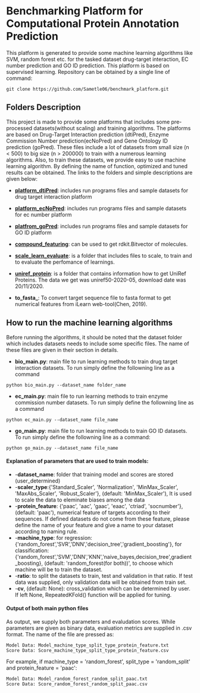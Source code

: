# Benchmarking Platform for Computational Protein Annotation Prediction

This platform is generated to provide some machine learning algorithms like SVM, random forest etc. for the tasked dataset drug-target interaction, EC number prediction and GO ID prediction. This platform is based on supervised learning. 
Repository can be obtained by a single line of command:
```
git clone https://github.com/Sametle06/benchmark_platform.git
```

## Folders Description

This project is made to provide some platforms that includes some pre-processed datasets(without scaling) and training algorithms. The platforms are based on Drug-Target Interaction prediction (dtiPred), Enzyme Commission Number prediction(ecNoPred) and Gene Ontology ID prediction (goPred). These files include a lot of datasets from small size (n < 500) to big size (n > 200000) to train with a numerous learning algorithms. Also, to train these datasets, we provide easy to use machine learning algorithm. By defining the name of function, optimized and tuned results can be obtained. The links to the folders and simple descriptions are given below:

- **[platform_dtiPred](platform_dtiPred)**: includes run programs files and sample datasets for drug target interaction platform
- **[platform_ecNoPred](platform_ecNoPred)**: includes run programs files and sample datasets for ec number platform
- **[platfrom_goPred](platform_goPred)**: includes run programs files and sample datasets for GO ID platform
- **[compound_featuring](compound_featuring)**: can be used to get rdkit.Bitvector of molecules.
- **[scale_learn_evaluate](scale_learn_evaluate)**: is a folder that includes files to scale, to train and to evaluate the perfomance of learnings.
- **[uniref_protein](uniref_protein)**: is a folder that contains information how to get UniRef Proteins. The data we get was uniref50-2020-05, download date was 20/11/2020.

- **to_fasta_**: To convert target sequence file to fasta format to get numerical features from iLearn web-tool(Chen, 2019).

## How to run the machine learning algorithms 

Before running the algorithms, it should be noted that the dataset folder which includes datasets needs to include some specific files. The name of these files are given in their section in details.

- **bio_main.py**: main file to run learning methods to train drug target interaction datasets. To run simply define the followning line as a command 
```
python bio_main.py --dataset_name folder_name
```
- **ec_main.py**: main file to run learning methods to train enzyme commission number datasets. To run simply define the followning line as a command
```
python ec_main.py --dataset_name file_name
```
- **go_main.py**: main file to run learning methods to train GO ID datasets. To run simply define the followning line as a command:
```
python go_main.py --dataset_name file_name
```
#### Explanation of parameters that are used to train models:
*    -**dataset_name**: folder that training model and scores are stored (user_determined)
*    -**scaler_type**:{'Standard_Scaler', 'Normalization', 'MinMax_Scaler', 'MaxAbs_Scaler', 'Robust_Scaler'}, (default: 'MinMax_Scaler'), It is used to scale the data to eleminate biases among the data
*    -**protein_feature**: {'paac', 'aac', 'gaac', 'eaac', 'ctriad', 'socnumber'}, (default: 'paac'), numerical feature of targets according to their sequences. If defined datasets do not come from these feature, please define the name of your feature and give a name to your dataset according to naming rule.  
*    -**machine_type**: 
        for regression: {'random_forest','SVR','DNN','decision_tree','gradient_boosting'},
   	    for classification:{'random_forest','SVM','DNN','KNN','naive_bayes,decision_tree',gradient_boosting}, 
   	    (default: 'random_forest(for both))', to choose which machine will be to train the dataset.
*    -**ratio**: to split the datasets to train, test and validation in that ratio. If test data was supplied, only validation data will be obtained from train set.
*    -**cv**, (default: None): cross_validation which can be determined by user. If left None, RepeatedKFold() function will be applied for tuning.


#### Output of both main python files

As output, we supply both parameters and evaludation scores. While parameters are given as binary data, evaluation metrics are supplied in .csv format. The name of the file are pressed as:
```
Model Data: Model_machine_type_split_type_protein_feature.txt
Score Data: Score_machine_type_split_type_protein_feature.csv
```
For example, if machine_type = 'random_forest', split_type = 'random_split' and protein_feature = 'paac':
```
Model Data: Model_random_forest_random_split_paac.txt
Score Data: Score_random_forest_random_split_paac.csv
```




















